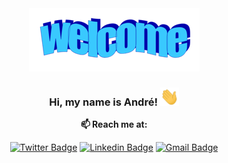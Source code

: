 <div align="center">
  
  <img src="https://github.com/diasandre/diasandre/blob/master/welcome.png"/>

  ### Hi, my name is André! <img src="https://github.com/ABSphreak/ABSphreak/blob/master/gifs/Hi.gif" width="30px">
  
  **📫 Reach me at:**<br>

  [![Twitter Badge](https://img.shields.io/badge/-Twitter-1ca0f1?style=flat-square&labelColor=1ca0f1&logo=twitter&logoColor=white&link=https://twitter.com/diasduzurf)](https://twitter.com/diasduzurf)
  [![Linkedin Badge](https://img.shields.io/badge/-LinkedIn-blue?style=flat-square&logo=Linkedin&logoColor=white&link=https://www.linkedin.com/in/andr%C3%A9-dias-da-silva/)](https://www.linkedin.com/in/andr%C3%A9-dias-da-silva/)
  [![Gmail Badge](https://img.shields.io/badge/-Gmail-c14438?style=flat-square&logo=Gmail&logoColor=white&link=mailto:andredds12@gmail.com)](mailto:andredds12@gmail.com)

</div>

<!--
**diasandre/diasandre** is a ✨ _special_ ✨ repository because its `README.md` (this file) appears on your GitHub profile.

Here are some ideas to get you started:

- 🔭 I’m currently working on ...
- 🌱 I’m currently learning ...
- 👯 I’m looking to collaborate on ...
- 🤔 I’m looking for help with ...
- 💬 Ask me about ...
- 📫 How to reach me: ...
- 😄 Pronouns: ...
- ⚡ Fun fact: ...
-->
